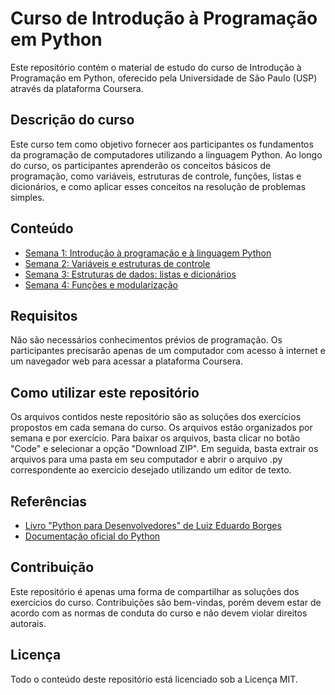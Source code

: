 # Curso de Introdução à Programação em Python

Este repositório contém o material de estudo do curso de Introdução à Programação em Python, oferecido pela Universidade de São Paulo (USP) através da plataforma Coursera.

## Descrição do curso

Este curso tem como objetivo fornecer aos participantes os fundamentos da programação de computadores utilizando a linguagem Python. Ao longo do curso, os participantes aprenderão os conceitos básicos de programação, como variáveis, estruturas de controle, funções, listas e dicionários, e como aplicar esses conceitos na resolução de problemas simples.

## Conteúdo

-   [Semana 1: Introdução à programação e à linguagem Python](https://www.coursera.org/learn/ciencia-computacao-python-conceitos/home/week/1)
-   [Semana 2: Variáveis e estruturas de controle](https://www.coursera.org/learn/ciencia-computacao-python-conceitos/home/week/2)
-   [Semana 3: Estruturas de dados: listas e dicionários](https://www.coursera.org/learn/ciencia-computacao-python-conceitos/home/week/3)
-   [Semana 4: Funções e modularização](https://www.coursera.org/learn/ciencia-computacao-python-conceitos/home/week/4)

## Requisitos

Não são necessários conhecimentos prévios de programação. Os participantes precisarão apenas de um computador com acesso à internet e um navegador web para acessar a plataforma Coursera.

## Como utilizar este repositório

Os arquivos contidos neste repositório são as soluções dos exercícios propostos em cada semana do curso. Os arquivos estão organizados por semana e por exercício. Para baixar os arquivos, basta clicar no botão "Code" e selecionar a opção "Download ZIP". Em seguida, basta extrair os arquivos para uma pasta em seu computador e abrir o arquivo .py correspondente ao exercício desejado utilizando um editor de texto.

## Referências

-   [Livro "Python para Desenvolvedores" de Luiz Eduardo Borges](https://ark4n.files.wordpress.com/2010/01/python_para_desenvolvedores_2ed.pdf)
-   [Documentação oficial do Python](https://docs.python.org/3/)

## Contribuição

Este repositório é apenas uma forma de compartilhar as soluções dos exercícios do curso. Contribuições são bem-vindas, porém devem estar de acordo com as normas de conduta do curso e não devem violar direitos autorais.

## Licença

Todo o conteúdo deste repositório está licenciado sob a Licença MIT.
